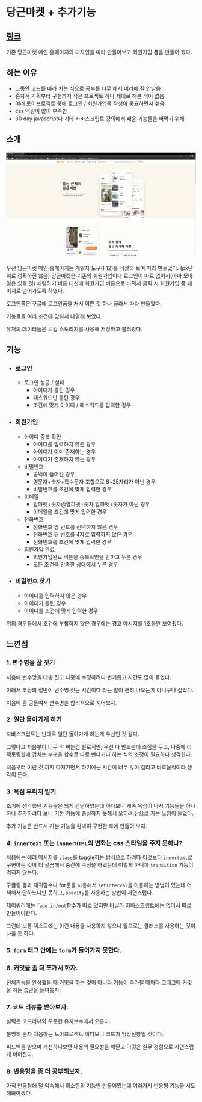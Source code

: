 # 당근마켓 + 추가기능

## [링크](https://silver-cat-ed3c9d.netlify.app)

기존 당근마켓 메인 홈페이지의 디자인을 따라 만들어보고 회원가입 폼을 만들어 봤다.

## 하는 이유

- 그동안 코드를 따라 치는 식으로 공부를 너무 해서 머리에 잘 안남음
- 혼자서 기획부터 구현까지 작은 프로젝트 하나 제대로 해본 적이 없음
- 여러 토이프로젝트 중에 로그인 / 회원가입폼 작성이 중요하면서 쉬움
- css 역량이 많이 부족함
- 30 day javascript나 기타 자바스크립트 강의에서 배운 기능들을 써먹기 위해

## 소개

<img src="./img/carrot2.gif">

우선 당근마켓 메인 홈페이지는 개발자 도구(F12)를 적절히 보며 따라 만들었다.
(px단위로 정확하진 않음)
당근마켓은 기존의 회원가입이나 로그인이 따로 없어서(아마 모바일은 있을 것) 채팅하기 버튼 대신에 회원가입 버튼으로 바꿔서 클릭 시 회원가입 폼 페이지로 넘어가도록 하였다.

로그인폼은 구글에 로그인폼을 쳐서 이쁜 것 하나 골라서 따라 만들었다.

기능들을 여러 조건에 맞춰서 나열해 보았다.

유저의 데이터들은 로컬 스토리지를 사용해 저장하고 불러왔다.

## 기능

- ### 로그인

  - 로그인 성공 / 실패
    - 아이디가 틀린 경우
    - 패스워드만 틀린 경우
    - 조건에 맞게 아이디 / 패스워드를 입력한 경우

- ### 회원가입

  - 아이디 중복 확인
    - 아이디를 입력하지 않은 경우
    - 아이디가 이미 존재하는 경우
    - 아이디가 존재하지 않는 경우
  - 비밀번호
    - 공백이 들어간 경우
    - 영문자+숫자+특수문자 조합으로 8~25자리가 아닌 경우
    - 비밀번호를 조건에 맞게 입력한 경우
  - 이메일
    - 알파벳+숫자@알파벳+숫자.알파벳+숫자가 아닌 경우
    - 이메일을 조건에 맞게 입력한 경우
  - 전화번호
    - 전화번호 앞 번호를 선택하지 않은 경우
    - 전화번호 뒤 번호를 4자로 입력하지 않은 경우
    - 전화번호를 조건에 맞게 입력한 경우
  - 회원가입 완료
    - 회원가입완료 버튼을 중복확인을 안하고 누른 경우
    - 모든 조건을 만족한 상태에서 누른 경우

- ### 비밀번호 찾기

  - 아이디를 입력하지 않은 경우
  - 아이디가 틀린 경우
  - 아이디를 조건에 맞게 입력한 경우

위의 경우들에서 조건에 부합하지 않은 경우에는 경고 메시지를 1초동안 보여줬다.

## 느낀점

### 1. 변수명을 잘 짓기

처음에 변수명을 대충 짓고 나중에 수정하려니 번거롭고 시간도 많이 들었다.

이래서 코딩의 절반이 변수명 짓는 시간이다 라는 말이 괜히 나오는게 아니구나 싶었다.

처음에 좀 공들여서 변수명을 합리적으로 지어보자.

### 2. 일단 돌아가게 하기

자바스크립트는 반대로 일단 돌아가게 하는게 우선인 것 같다.

그렇다고 처음부터 너무 막 짜는건 별로지만, 우선 다 만드는데 초점을 두고, 나중에 리팩토링할때 겹치는 부분을 함수로 따로 뺀다거나 하는 식의 조정이 필요하다 생각한다.

처음부터 이런 것 까지 따져가면서 하기에는 시간이 너무 많이 걸리고 비효율적이라 생각이 든다.

### 3. 욕심 부리지 말기

초기에 생각했던 기능들은 되게 간단하였는데 하다보니 계속 욕심이 나서 기능들을 하나하나 추가하려다 보니 기본 기능에 충실하지 못해서 오히려 산으로 가는 느낌이 들었다.

추가 기능은 반드시 기본 기능을 완벽히 구현한 후에 만들어 보자.

### 4. `innertext` 또는 `innnerHTML`의 변화는 css 스타일을 주지 못하나?

처음에는 에러 메시지를 `class`를 toggle하는 방식으로 하려다 이것보다 `innertext`로 구현하는 것이 더 깔끔해서 중간에 수정을 하였는데 이렇게 하니까 `transition` 기능이 먹히지 않는다.

구글링 결과 재귀함수나 for문을 사용해서 `setInterval`을 이용하는 방법이 있는데 어색해서 안하느니만 못하고, `opacity`를 사용하는 방법이 자연스럽다.

제이쿼리에는 `fade in/out`함수가 따로 있지만 바닐라 자바스크립트에는 없어서 따로 만들어야한다.

그런데 보통 텍스트에는 이런 내용을 사용하지 않으니 앞으로는 클래스를 사용하는 것이 나을 듯 하다.

### 5. `form` 태그 안에는 `form`가 들어가지 못한다.

### 6. 커밋을 좀 더 쪼개서 하자.

전체기능을 완성했을 때 커밋을 하는 것이 아니라 기능이 추가될 때마다 그때그때 커밋을 하는 습관을 들여놓자.

### 7. 코드 리뷰를 받아보자.

실력은 코드리뷰와 꾸준한 유지보수에서 오른다.

분명히 혼자 처음하는 토이프로젝트 이다보니 코드가 엉망진창일 것이다.

피드백을 받으며 개선하다보면 내용의 필요성을 깨닫고 이것은 실무 경험으로 자연스럽게 이어진다.

### 8. 반응형을 좀 더 공부해보자.

아직 반응형에 덜 익숙해서 최소한의 기능만 만들어봤는데 여러가지 반응형 기능을 시도해봐야겠다.
